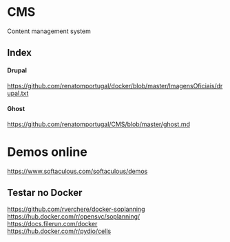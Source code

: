 # CMS
Content management system<br>

## Index
#### Drupal
https://github.com/renatomportugal/docker/blob/master/ImagensOficiais/drupal.txt<br>

#### Ghost
https://github.com/renatomportugal/CMS/blob/master/ghost.md<br>

# Demos online
https://www.softaculous.com/softaculous/demos<br>

## Testar no Docker
https://github.com/rverchere/docker-soplanning<br>
https://hub.docker.com/r/opensvc/soplanning/<br>
https://docs.filerun.com/docker<br>
https://hub.docker.com/r/pydio/cells<br>
<br>

